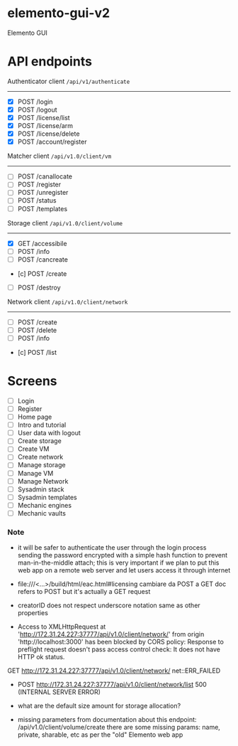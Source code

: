 # elemento-gui-v2
Elemento GUI



# API endpoints

Authenticator client    ```/api/v1/authenticate```

---

- [x]   POST /login
- [x]   POST /logout
- [x]   POST /license/list
- [x]   POST /license/arm
- [x]   POST /license/delete
- [x]   POST /account/register

Matcher client           ```/api/v1.0/client/vm```

---

- [ ]   POST /canallocate
- [ ]   POST /register
- [ ]   POST /unregister
- [ ]   POST /status
- [ ]   POST /templates

Storage client          ```/api/v1.0/client/volume```

---

- [x]   GET  /accessibile
- [ ]   POST /info
- [ ]   POST /cancreate
- [c]   POST /create
- [ ]   POST /destroy

Network client          ```/api/v1.0/client/network```

---

- [ ]   POST /create
- [ ]   POST /delete
- [ ]   POST /info
- [c]   POST /list


# Screens

- [ ]   Login
- [ ]   Register
- [ ]   Home page
- [ ]   Intro and tutorial
- [ ]   User data with logout
- [ ]   Create storage
- [ ]   Create VM
- [ ]   Create network
- [ ]   Manage storage
- [ ]   Manage VM
- [ ]   Manage Network
- [ ]   Sysadmin stack
- [ ]   Sysadmin templates
- [ ]   Mechanic engines
- [ ]   Mechanic vaults

### Note

- it will be safer to authenticate the user through the login process sending the password encrypted with a simple hash function to prevent man-in-the-middle attach;
this is very important if we plan to put this web app on a remote web server and let users access it through internet

- file:///<...>/build/html/eac.html#licensing cambiare da POST a GET
doc refers to POST but it's actually a GET request

- creatorID does not respect underscore notation same as other properties

- Access to XMLHttpRequest at 'http://172.31.24.227:37777/api/v1.0/client/network/' from origin 'http://localhost:3000' has been blocked by CORS policy: Response to preflight request doesn't pass access control check: It does not have HTTP ok status.

GET http://172.31.24.227:37777/api/v1.0/client/network/ net::ERR_FAILED

- POST http://172.31.24.227:37777/api/v1.0/client/network/list 500 (INTERNAL SERVER ERROR)

- what are the default size amount for storage allocation?

- missing parameters from documentation about this endpoint: /api/v1.0/client/volume/create
there are some missing params: name, private, sharable, etc as per the "old" Elemento web app